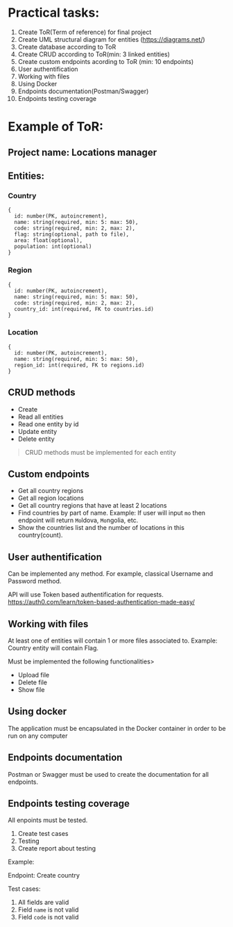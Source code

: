 # Practical tasks:
1. Create ToR(Term of reference) for final project
2. Create UML structural diagram for entities (https://diagrams.net/)
3. Create database according to ToR
4. Create CRUD according to ToR(min: 3 linked entities)
5. Create custom endpoints acording to ToR (min: 10 endpoints)
6. User authentification
7. Working with files
8. Using Docker
9. Endpoints documentation(Postman/Swagger)
10. Endpoints testing coverage

# Example of ToR:
## Project name: Locations manager

## Entities:

### Country
```
{
  id: number(PK, autoincrement),
  name: string(required, min: 5: max: 50),
  code: string(required, min: 2, max: 2),
  flag: string(optional, path to file),
  area: float(optional),
  population: int(optional)
}
```
### Region
```
{
  id: number(PK, autoincrement),
  name: string(required, min: 5: max: 50),
  code: string(required, min: 2, max: 2),
  country_id: int(required, FK to countries.id)
}
```

### Location
```
{
  id: number(PK, autoincrement),
  name: string(required, min: 5: max: 50),
  region_id: int(required, FK to regions.id)
}
```

## CRUD methods
+ Create
+ Read all entities
+ Read one entity by id
+ Update entity
+ Delete entity

> CRUD methods must be implemented for each entity

## Custom endpoints
+ Get all country regions
+ Get all region locations
+ Get all country regions that have at least 2 locations
+ Find countries by part of name. Example: If user will input ``mo`` then endpoint will return ``Mo``ldova, ``Mo``ngolia, etc.
+ Show the countries list and the number of locations in this country(count).

## User authentification

Can be implemented any method. For example, classical Username and Password method.

API will use Token based authentification for requests.
https://auth0.com/learn/token-based-authentication-made-easy/

## Working with files

At least one of entities will contain 1 or more files associated to.
Example: Country entity will contain Flag.

Must be implemented the following functionalities>
+ Upload file
+ Delete file
+ Show file
  

## Using docker

The application must be encapsulated in the Docker container in order to be run on any computer

## Endpoints documentation

Postman or Swagger must be used to create the documentation for all endpoints.

## Endpoints testing coverage

All enpoints must be tested. 
1. Create test cases
2. Testing
3. Create report about testing

Example:

Endpoint: Create country

Test cases:
1. All fields are valid
2. Field ``name`` is not valid
3. Field ``code`` is not valid
